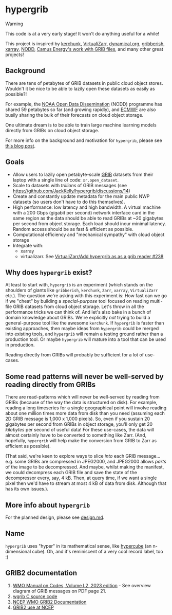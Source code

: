 # hypergrib

> [!WARNING]
> This code is at a very early stage! It won't do anything useful for a while!

This project is inspired by [kerchunk](https://fsspec.github.io/kerchunk/), [VirtualiZarr](https://github.com/zarr-developers/VirtualiZarr), [dynamical.org](https://dynamical.org), [gribberish](https://github.com/mpiannucci/gribberish), [xarray](https://docs.xarray.dev/en/stable/), [NODD](https://www.noaa.gov/nodd), [Camus Energy's work with GRIB files](https://discourse.pangeo.io/t/pangeo-showcase-optimizations-for-kerchunk-aggregation-and-zarr-i-o-at-scale-for-machine-learning/4074/3), and many other great projects!

## Background
There are tens of petabytes of GRIB datasets in public cloud object stores. Wouldn't it be nice to be able to lazily open these datasets as easily as possible?!

For example, the [NOAA Open Data Dissemination](https://www.noaa.gov/nodd) (NODD) programme has shared 59 petabytes so far (and growing rapidly), and [ECMWF](https://www.ecmwf.int/en/forecasts/datasets/open-data) are also busily sharing the bulk of their forecasts on cloud object storage. 

One ultimate dream is to be able to train large machine learning models directly from GRIBs on cloud object storage.

For more info on the background and motivation for `hypergrib`, please see [this blog post](https://openclimatefix.org/post/lazy-loading-making-it-easier-to-access-vast-datasets-of-weather-satellite-data).

## Goals
- Allow users to lazily open petabyte-scale [GRIB](https://en.wikipedia.org/wiki/GRIB) datasets from their laptop with a single line of code: `xr.open_dataset`.
- Scale to datasets with _trillions_ of GRIB messages (see https://github.com/JackKelly/hypergrib/discussions/14)
- Create and constantly update metadata for the main public NWP datasets (so users don't have to do this themselves).
- High performance: low latency and high bandwidth. A virtual machine with a 200 Gbps (gigabit per second) network interface card in the same region as the data should be able to read GRIBs at ~20 gigabytes per second from object storage. Each load should incur minimal latency. Random access should be as fast & efficient as possible.
- Computational efficiency and "mechanical sympathy" with cloud object storage
- Integrate with:
    - xarray
    - virtualizarr. See [VirtualiZarr/Add hypergrib as as a grib reader #238](https://github.com/zarr-developers/VirtualiZarr/issues/238)

## Why does `hypergrib` exist?
At least to start with, `hypergrib` is an experiment (which stands on the shoulders of giants like `gribberish`, `kerchunk`, `Zarr`, `xarray`, `VirtualiZarr` etc.). The question we're asking with this experiment is: How fast can we go if we "cheat" by building a _special-purpose_ tool focused on reading multi-file GRIB datasets from cloud object storage. Let's throw in all the performance tricks we can think of. And let's also bake in a bunch of domain knowledge about GRIBs. We're explicitly _not_ trying to build a general-purpose tool like the awesome `kerchunk`. If `hypergrib` is faster than existing approaches, then maybe ideas from `hypergrib` could be merged into existing tools, and `hypergrib` will remain a testing ground rather than a production tool. Or maybe `hypergrib` will mature into a tool that can be used in production.

Reading directly from GRIBs will probably be sufficient for a lot of use-cases.

## Some read patterns will never be well-served by reading directly from GRIBs
There are read-patterns which will never be well-served by reading from GRIBs (because of the way the data is structured on disk). For example, reading a long timeseries for a single geographical point will involve reading about one million times more data from disk than you need (assuming each 2D GRIB message is 1,000 x 1,000 pixels). So, even if you sustain 20 gigabytes per second from GRIBs in object storage, you'll only get 20 _kilobytes_ per second of useful data! For these use-cases, the data will almost certainly have to be converted to something like Zarr. (And, hopefully, `hypergrib` will help make the conversion from GRIB to Zarr as efficient as possible).

(That said, we're keen to explore ways to slice _into_ each GRIB message... e.g. some GRIBs are compressed in JPEG2000, and JPEG2000 allows _parts_ of the image to be decompressed. And maybe, whilst making the manifest, we could decompress each GRIB file and save the state of the decompressor every, say, 4 kB. Then, at query time, if we want a single pixel then we'd have to stream at most 4 kB of data from disk. Although that has its own issues.).

## More info about `hypergrib`
For the planned design, please see [design.md](https://github.com/JackKelly/hypergrib/blob/main/design.md).


## Name
`hypergrib` uses "hyper" in its mathematical sense, like [hypercube](https://en.wikipedia.org/wiki/Hypercube) (an n-dimensional cube). Oh, and it's reminiscent of a very cool record label, too :)

## GRIB2 documentation

1. [WMO Manual on Codes, Volume I.2, 2023 edition](https://library.wmo.int/viewer/35625/download?file=WMO-306-v-I-2-2023_en.pdf) - See overview diagram of GRIB messages on PDF page 21.
2. [wgrib C source code](https://github.com/NOAA-EMC/NCEPLIBS-grib_util/blob/develop/src/wgrib/wgrib.c)
3. [NCEP WMO GRIB2 Documentation](https://www.nco.ncep.noaa.gov/pmb/docs/grib2/grib2_doc/)
4. [GRIB2 use at NCEP](https://www.nco.ncep.noaa.gov/pmb/docs/grib2/)
